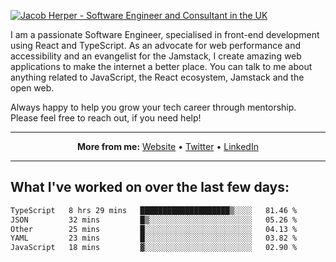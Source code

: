 [![Jacob Herper - Software Engineer and Consultant in the UK](https://res.cloudinary.com/jacobherper/image/upload/v1641506277/gh-image.png)](https://jacobherper.com/)

I am a passionate Software Engineer, specialised in front-end development using React and TypeScript. As an advocate for web performance and accessibility and an evangelist for the Jamstack, I create amazing web applications to make the internet a better place. You can talk to me about anything related to JavaScript, the React ecosystem, Jamstack and the open web.

Always happy to help you grow your tech career through mentorship. Please feel free to reach out, if you need help!

---

<p align="center">
  <strong>More from me:</strong> 
  <a href="https://jacobherper.com/">Website</a> •
  <a href="https://twitter.com/intent/follow?screen_name=jakeherp&tw_p=followbutton">Twitter</a> •
  <a href="https://www.linkedin.com/in/jacobherper/">LinkedIn</a>
</p>

---

## What I've worked on over the last few days:

<!--START_SECTION:waka-->

```txt
TypeScript   8 hrs 29 mins   ████████████████████▒░░░░   81.46 %
JSON         32 mins         █▒░░░░░░░░░░░░░░░░░░░░░░░   05.26 %
Other        25 mins         █░░░░░░░░░░░░░░░░░░░░░░░░   04.13 %
YAML         23 mins         █░░░░░░░░░░░░░░░░░░░░░░░░   03.82 %
JavaScript   18 mins         ▓░░░░░░░░░░░░░░░░░░░░░░░░   02.90 %
```

<!--END_SECTION:waka-->
